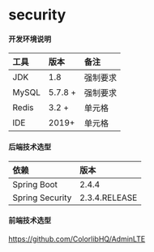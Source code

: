 # security
#### 开发环境说明

| 工具 | 版本 | 备注 |
| :-----| :---- | :---- |
| JDK | 1.8	 | 强制要求 |
| MySQL | 5.7.8 + | 强制要求 |
| Redis | 3.2 + | 单元格 |
| IDE | 2019+ | 单元格 |

#### 后端技术选型
| 依赖 | 版本 |
| :-----| :---- |
| Spring Boot | 2.4.4	 |
| Spring Security | 2.3.4.RELEASE |

#### 前端技术选型

https://github.com/ColorlibHQ/AdminLTE
